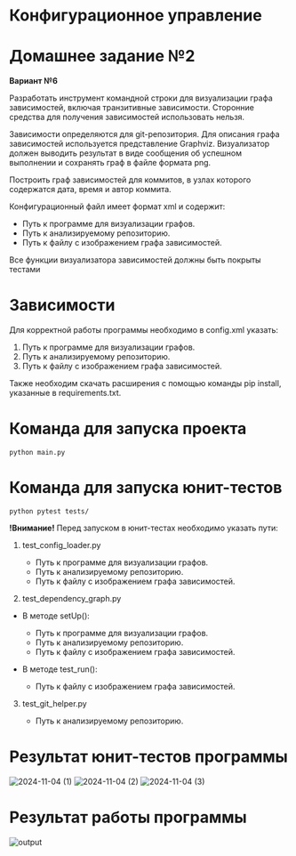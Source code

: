 # Конфигурационное управление

# Домашнее задание №2

**Вариант №6**

Разработать инструмент командной строки для визуализации графа зависимостей, включая транзитивные зависимости. Сторонние средства для получения зависимостей использовать нельзя.

Зависимости определяются для git-репозитория. Для описания графа зависимостей используется представление Graphviz. Визуализатор должен выводить результат в виде сообщения об успешном выполнении и сохранять граф в файле формата png.

Построить граф зависимостей для коммитов, в узлах которого содержатся дата, время и автор коммита.

Конфигурационный файл имеет формат xml и содержит:

* Путь к программе для визуализации графов.
* Путь к анализируемому репозиторию.
* Путь к файлу с изображением графа зависимостей.

Все функции визуализатора зависимостей должны быть покрыты тестами

# Зависимости

Для корректной работы программы необходимо в config.xml указать:

1. Путь к программе для визуализации графов.
2. Путь к анализируемому репозиторию.
3. Путь к файлу с изображением графа зависимостей.

Также необходим скачать расширения c помощью команды pip install, указанные в requirements.txt.

# Команда для запуска проекта
```
python main.py
```
# Команда для запуска юнит-тестов
```
python pytest tests/
```
**!Внимание!** Перед запуском в юнит-тестах необходимо указать пути:

1. test_config_loader.py
   
   * Путь к программе для визуализации графов.
   * Путь к анализируемому репозиторию.
   * Путь к файлу с изображением графа зависимостей.
    
2. test_dependency_graph.py

 * В методе setUp():

   * Путь к программе для визуализации графов.
   * Путь к анализируемому репозиторию.
   * Путь к файлу с изображением графа зависимостей.

 * В методе test_run():

   * Путь к файлу с изображением графа зависимостей.

3. test_git_helper.py

   * Путь к анализируемому репозиторию.

# Результат юнит-тестов программы

![2024-11-04 (1)](https://github.com/user-attachments/assets/76deffe3-ca8c-4a83-b3cb-0c4561b7a890)
![2024-11-04 (2)](https://github.com/user-attachments/assets/9e76e7aa-569a-4b88-bd36-b1fc553c926b)
![2024-11-04 (3)](https://github.com/user-attachments/assets/7797fde4-db48-4920-9ade-4fd977cfe6df)

# Результат работы программы

![output](https://github.com/user-attachments/assets/202902ff-37ca-4a9b-befc-e1cdeed688d5)

